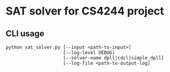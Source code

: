 SAT solver for CS4244 project
=======================

## CLI usage

```
python sat_solver.py [--input <path-to-input>]
                     [--log-level DEBUG]
                     [--solver-name dpll|cdcl|simple_dpll]
                     [--log-file <path-to-output-log]
```
